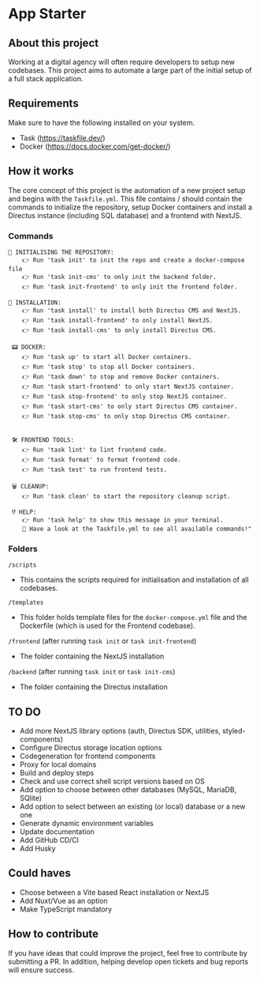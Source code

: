# App Starter

## About this project

Working at a digital agency will often require developers to setup new codebases. This project aims to automate a large part of the initial setup of a full stack application.

## Requirements

Make sure to have the following installed on your system.

- Task (https://taskfile.dev/)
- Docker (https://docs.docker.com/get-docker/)

## How it works

The core concept of this project is the automation of a new project setup and begins with the `Taskfile.yml`. This file contains / should contain the commands to initialize the repository, setup Docker containers and install a Directus instance (including SQL database) and a frontend with NextJS.

### Commands

```shell
🔧 INITIALISING THE REPOSITORY:
    👉 Run 'task init' to init the repo and create a docker-compose file
    👉 Run 'task init-cms' to only init the backend folder.
    👉 Run 'task init-frontend' to only init the frontend folder.

🔧 INSTALLATION:
    👉 Run 'task install' to install both Directus CMS and NextJS.
    👉 Run 'task install-frontend' to only install NextJS.
    👉 Run 'task install-cms' to only install Directus CMS.

 📟 DOCKER:
    👉 Run 'task up' to start all Docker containers.
    👉 Run 'task stop' to stop all Docker containers.
    👉 Run 'task down' to stop and remove Docker containers.
    👉 Run 'task start-frontend' to only start NextJS container.
    👉 Run 'task stop-frontend' to only stop NextJS container.
    👉 Run 'task start-cms' to only start Directus CMS container.
    👉 Run 'task stop-cms' to only stop Directus CMS container.


 🛠️ FRONTEND TOOLS:
    👉 Run 'task lint' to lint frontend code.
    👉 Run 'task format' to format frontend code.
    👉 Run 'task test' to run frontend tests.

 🗑️ CLEANUP:
    👉 Run 'task clean' to start the repository cleanup script.

 ⁉️ HELP:
    👉 Run 'task help' to show this message in your terminal.
    🔎 Have a look at the Taskfile.yml to see all available commands!"
```

### Folders

`/scripts`

- This contains the scripts required for initialisation and installation of all codebases.

`/templates`

- This folder holds template files for the `docker-compose.yml` file and the Dockerfile (which is used for the Frontend codebase).

`/frontend` (after running `task init` or `task init-frontend`)

- The folder containing the NextJS installation

`/backend` (after running `task init` or `task init-cms`)

- The folder containing the Directus installation

## TO DO

- Add more NextJS library options (auth, Directus SDK, utilities, styled-components)
- Configure Directus storage location options
- Codegeneration for frontend components
- Proxy for local domains
- Build and deploy steps
- Check and use correct shell script versions based on OS
- Add option to choose between other databases (MySQL, MariaDB, SQlite)
- Add option to select between an existing (or local) database or a new one
- Generate dynamic environment variables
- Update documentation
- Add GitHub CD/CI
- Add Husky

## Could haves

- Choose between a Vite based React installation or NextJS
- Add Nuxt/Vue as an option
- Make TypeScript mandatory

## How to contribute

If you have ideas that could improve the project, feel free to contribute by submitting a PR. In addition, helping develop open tickets and bug reports will ensure success.
